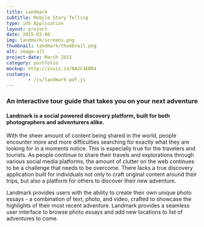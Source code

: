 ```yaml
---
title: Landmark
subtitle: Mobile Story Telling
type: iOS Application
layout: project
date: 2015-03-08
img: landmark/screens.png
thumbnail: landmark/thumbnail.png
alt: image-alt
project-date: March 2015
category: portfolio
mockup: http://invis.io/NA2C4EBR4
customjs:
        - /js/landmark-pdf.js
---
```


### An interactive tour guide that takes you on your next adventure

#### Landmark is a social powered discovery platform, built for both photographers and adventurers alike.

With the sheer amount of content being shared in the world, people encounter more and more difficulties searching for exactly what they are looking for in a moments notice. This is especially true for the travelers and tourists. As people continue to share their travels and explorations through various social media platforms, the amount of clutter on the web continues to be a challenge that needs to be overcome. There lacks a true discovery application built for individuals not only to craft original content around their trips, but also a platform for others to discover their new adventure.

Landmark provides users with the ability to create their own unique photo essays - a combination of text, photo, and video, crafted to showcase the highlights of their most recent adventure. Landmark provides a seamless user interface to browse photo essays and add new locations to list of adventures to come.